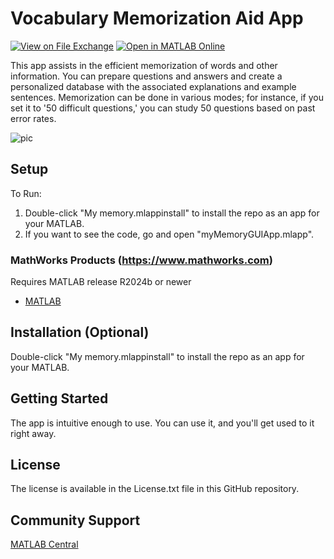 # ​​Vocabulary Memorization Aid App​ 
<!-- This is the "Title of the contribution" that was approved during the Community Contribution Review Process --> 

[![View <File Exchange Title> on File Exchange](https://www.mathworks.com/matlabcentral/images/matlab-file-exchange.svg)](https://www.mathworks.com/matlabcentral/fileexchange/180655-Vocabulary-Memorization-Aid-App) [![Open in MATLAB Online](https://www.mathworks.com/images/responsive/global/open-in-matlab-online.svg)](https://github.com/Hilobay/Vocabulary-Memorization-Aid-App&project=myMemoryApp.prj&file=myMemoryGUIApp.mlapp) 
<!-- Add the "File Exchange" icon to the README if this repo also appears on File Exchange via the "Connect to GitHub" feature --> 
<!-- Add the "Open in MATLAB Online" icon to the README to open a particular file on MATLAB Online --> 

​​This app assists in the efficient memorization of words and other information. You can prepare questions and answers and create a personalized database with the associated explanations and example sentences. Memorization can be done in various modes; for instance, if you set it to '50 difficult questions,' you can study 50 questions based on past error rates.​ 

<!--- If your project includes a visualation or any images or an App please include a screenshot in this README --->
![pic](https://github.com/user-attachments/assets/684431f2-794b-4a8c-9e6d-c0891a8cc803)

## Setup 
To Run:
1. Double-click "My memory.mlappinstall" to install the repo as an app for your MATLAB.
2. If you want to see the code, go and open "myMemoryGUIApp.mlapp".

### MathWorks Products (https://www.mathworks.com)

Requires MATLAB release R2024b or newer
- [MATLAB](https://jp.mathworks.com/products/matlab.html)

## Installation (Optional)
Double-click "My memory.mlappinstall" to install the repo as an app for your MATLAB.

## Getting Started 
The app is intuitive enough to use. You can use it, and you'll get used to it right away.
<!--- List or link to any relevent Documentation to help the user Get Started --->

## License
<!--- Make sure you have a License.txt within your Repo --->

The license is available in the License.txt file in this GitHub repository.

## Community Support
[MATLAB Central](https://www.mathworks.com/matlabcentral)

<!--- Do not forget to the add the SECURITY.md to this repo --->
<!--- Add Topics #Topics to your Repo such as #MATLAB  --->

<!--- This is my comment --->

<!-- Include any Trademarks if this is the first time mentioning trademarked products (For Example:  MATLAB&reg; Simulink&reg; Trademark&trade; Simulink Test&#8482;) --> 

